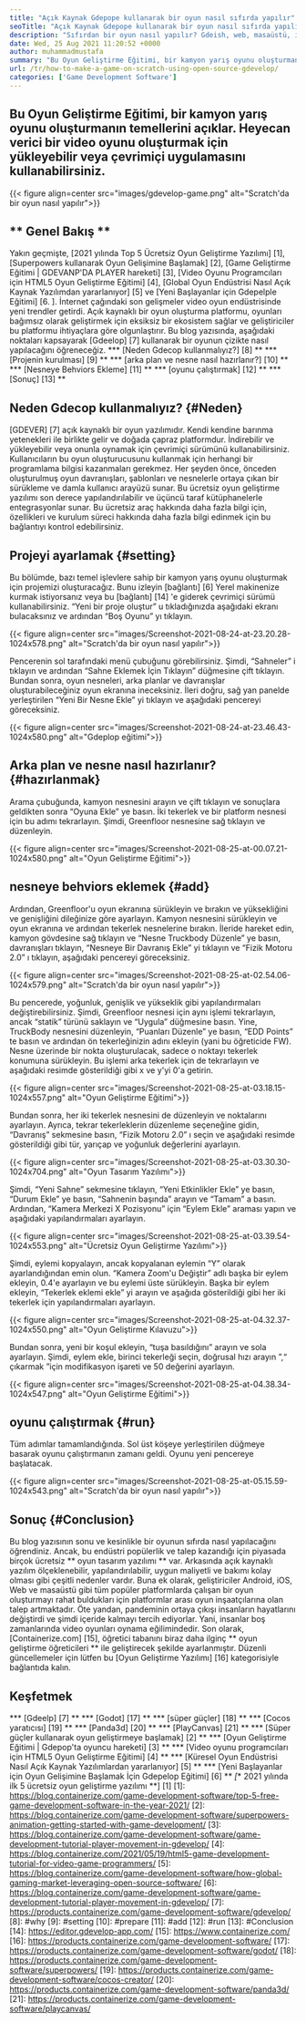 ```yaml
---
title: "Açık Kaynak Gdepope kullanarak bir oyun nasıl sıfırda yapılır" 
seoTitle: "Açık Kaynak Gdepope kullanarak bir oyun nasıl sıfırda yapılır" 
description: "Sıfırdan bir oyun nasıl yapılır? Gdeish, web, masaüstü, iOS ve Android için video oyunları oluşturmak için birçok bileşen ve davranışla dolu mantıklı bir kullanıcı arayüzü sunar." 
date: Wed, 25 Aug 2021 11:20:52 +0000
author: muhammadmustafa
summary: "Bu Oyun Geliştirme Eğitimi, bir kamyon yarış oyunu oluşturmanın temellerini açıklar. Heyecan verici bir video oyunu oluşturmak için yükleyebilir veya çevrimiçi uygulamasını kullanabilirsiniz." 
url: /tr/how-to-make-a-game-on-scratch-using-open-source-gdevelop/
categories: ['Game Development Software']
---
```


## Bu Oyun Geliştirme Eğitimi, bir kamyon yarış oyunu oluşturmanın temellerini açıklar. Heyecan verici bir video oyunu oluşturmak için yükleyebilir veya çevrimiçi uygulamasını kullanabilirsiniz.

{{< figure align=center src="images/gdevelop-game.png" alt="Scratch'da bir oyun nasıl yapılır">}}


## ** Genel Bakış **
Yakın geçmişte, [2021 yılında Top 5 Ücretsiz Oyun Geliştirme Yazılımı] [1], [Superpowers kullanarak Oyun Gelişimine Başlamak] [2], [Game Geliştirme Eğitimi | GDEVANP'DA PLAYER hareketi] [3], [Video Oyunu Programcıları için HTML5 Oyun Geliştirme Eğitimi] [4], [Global Oyun Endüstrisi Nasıl Açık Kaynak Yazılımdan yararlanıyor] [5] ve [Yeni Başlayanlar için Gdepelple Eğitimi] [6. ]. İnternet çağındaki son gelişmeler video oyun endüstrisinde yeni trendler getirdi. Açık kaynaklı bir oyun oluşturma platformu, oyunları bağımsız olarak geliştirmek için eksiksiz bir ekosistem sağlar ve geliştiriciler bu platformu ihtiyaçlara göre olgunlaştırır. Bu blog yazısında, aşağıdaki noktaları kapsayarak [Gdeelop] [7] kullanarak bir oyunun çizikte nasıl yapılacağını öğreneceğiz.
  *** [Neden Gdecop kullanmalıyız?] [8] **
  *** [Projenin kurulması] [9] **
  *** [arka plan ve nesne nasıl hazırlanır?] [10] **
  *** [Nesneye Behviors Ekleme] [11] **
  *** [oyunu çalıştırmak] [12] **
  *** [Sonuç] [13] **

## Neden Gdecop kullanmalıyız? {#Neden}
[GDEVER] [7] açık kaynaklı bir oyun yazılımıdır. Kendi kendine barınma yetenekleri ile birlikte gelir ve doğada çapraz platformdur. İndirebilir ve yükleyebilir veya onunla oynamak için çevrimiçi sürümünü kullanabilirsiniz. Kullanıcıların bu oyun oluşturucusunu kullanmak için herhangi bir programlama bilgisi kazanmaları gerekmez. Her şeyden önce, önceden oluşturulmuş oyun davranışları, şablonları ve nesnelerle ortaya çıkan bir sürükleme ve damla kullanıcı arayüzü sunar. Bu ücretsiz oyun geliştirme yazılımı son derece yapılandırılabilir ve üçüncü taraf kütüphanelerle entegrasyonlar sunar. Bu ücretsiz araç hakkında daha fazla bilgi için, özellikleri ve kurulum süreci hakkında daha fazla bilgi edinmek için bu bağlantıyı kontrol edebilirsiniz.

## Projeyi ayarlamak {#setting}
Bu bölümde, bazı temel işlevlere sahip bir kamyon yarış oyunu oluşturmak için projemizi oluşturacağız. Bunu izleyin [bağlantı] [6] Yerel makinenize kurmak istiyorsanız veya bu [bağlantı] [14] 'e giderek çevrimiçi sürümü kullanabilirsiniz.
“Yeni bir proje oluştur” u tıkladığınızda aşağıdaki ekranı bulacaksınız ve ardından “Boş Oyunu” yı tıklayın.

{{< figure align=center src="images/Screenshot-2021-08-24-at-23.20.28-1024x578.png" alt="Scratch'da bir oyun nasıl yapılır">}}

Pencerenin sol tarafındaki menü çubuğunu görebilirsiniz. Şimdi, “Sahneler” i tıklayın ve ardından “Sahne Eklemek İçin Tıklayın” düğmesine çift tıklayın. Bundan sonra, oyun nesneleri, arka planlar ve davranışlar oluşturabileceğiniz oyun ekranına ineceksiniz. İleri doğru, sağ yan panelde yerleştirilen “Yeni Bir Nesne Ekle” yi tıklayın ve aşağıdaki pencereyi göreceksiniz.

{{< figure align=center src="images/Screenshot-2021-08-24-at-23.46.43-1024x580.png" alt="Gdeplop eğitimi">}}


## Arka plan ve nesne nasıl hazırlanır? {#hazırlanmak}
Arama çubuğunda, kamyon nesnesini arayın ve çift tıklayın ve sonuçlara geldikten sonra “Oyuna Ekle” ye basın. İki tekerlek ve bir platform nesnesi için bu adımı tekrarlayın. Şimdi, Greenfloor nesnesine sağ tıklayın ve düzenleyin.

{{< figure align=center src="images/Screenshot-2021-08-25-at-00.07.21-1024x580.png" alt="Oyun Geliştirme Eğitimi">}}


## nesneye behviors eklemek {#add}
Ardından, Greenfloor'u oyun ekranına sürükleyin ve bırakın ve yüksekliğini ve genişliğini dileğinize göre ayarlayın. Kamyon nesnesini sürükleyin ve oyun ekranına ve ardından tekerlek nesnelerine bırakın. İleride hareket edin, kamyon gövdesine sağ tıklayın ve “Nesne Truckbody Düzenle” ye basın, davranışları tıklayın, “Nesneye Bir Davranış Ekle” yi tıklayın ve “Fizik Motoru 2.0” ı tıklayın, aşağıdaki pencereyi göreceksiniz.

{{< figure align=center src="images/Screenshot-2021-08-25-at-02.54.06-1024x579.png" alt="Scratch'da bir oyun nasıl yapılır">}}

Bu pencerede, yoğunluk, genişlik ve yükseklik gibi yapılandırmaları değiştirebilirsiniz. Şimdi, Greenfloor nesnesi için aynı işlemi tekrarlayın, ancak “statik” türünü saklayın ve “Uygula” düğmesine basın. Yine, TruckBody nesnesini düzenleyin, “Puanları Düzenle” ye basın, “EDD Points” te basın ve ardından ön tekerleğinizin adını ekleyin (yani bu öğreticide FW). Nesne üzerinde bir nokta oluşturulacak, sadece o noktayı tekerlek konumuna sürükleyin. Bu işlemi arka tekerlek için de tekrarlayın ve aşağıdaki resimde gösterildiği gibi x ve y'yi 0'a getirin.

{{< figure align=center src="images/Screenshot-2021-08-25-at-03.18.15-1024x557.png" alt="Oyun Geliştirme Eğitimi">}}

Bundan sonra, her iki tekerlek nesnesini de düzenleyin ve noktalarını ayarlayın. Ayrıca, tekrar tekerleklerin düzenleme seçeneğine gidin, “Davranış” sekmesine basın, “Fizik Motoru 2.0” ı seçin ve aşağıdaki resimde gösterildiği gibi tür, yarıçap ve yoğunluk değerlerini ayarlayın.

{{< figure align=center src="images/Screenshot-2021-08-25-at-03.30.30-1024x704.png" alt="Oyun Tasarım Yazılımı">}}

Şimdi, “Yeni Sahne” sekmesine tıklayın, “Yeni Etkinlikler Ekle” ye basın, “Durum Ekle” ye basın, “Sahnenin başında” arayın ve “Tamam” a basın. Ardından, “Kamera Merkezi X Pozisyonu” için “Eylem Ekle” araması yapın ve aşağıdaki yapılandırmaları ayarlayın.

{{< figure align=center src="images/Screenshot-2021-08-25-at-03.39.54-1024x553.png" alt="Ücretsiz Oyun Geliştirme Yazılımı">}}

Şimdi, eylemi kopyalayın, ancak kopyalanan eylemin “Y” olarak ayarlandığından emin olun. “Kamera Zoom'u Değiştir” adlı başka bir eylem ekleyin, 0.4'e ayarlayın ve bu eylemi üste sürükleyin. Başka bir eylem ekleyin, “Tekerlek eklemi ekle” yi arayın ve aşağıda gösterildiği gibi her iki tekerlek için yapılandırmaları ayarlayın.

{{< figure align=center src="images/Screenshot-2021-08-25-at-04.32.37-1024x550.png" alt="Oyun Geliştirme Kılavuzu">}}

Bundan sonra, yeni bir koşul ekleyin, “tuşa basıldığını” arayın ve sola ayarlayın. Şimdi, eylem ekle, birinci tekerleği seçin, doğrusal hızı arayın ”,“ çıkarmak ”için modifikasyon işareti ve 50 değerini ayarlayın.

{{< figure align=center src="images/Screenshot-2021-08-25-at-04.38.34-1024x547.png" alt="Oyun Geliştirme Eğitimi">}}


## oyunu çalıştırmak {#run}
Tüm adımlar tamamlandığında. Sol üst köşeye yerleştirilen düğmeye basarak oyunu çalıştırmanın zamanı geldi. Oyunu yeni pencereye başlatacak.

{{< figure align=center src="images/Screenshot-2021-08-25-at-05.15.59-1024x543.png" alt="Scratch'da bir oyun nasıl yapılır">}}


## Sonuç {#Conclusion}
Bu blog yazısının sonu ve kesinlikle bir oyunun sıfırda nasıl yapılacağını öğrendiniz. Ancak, bu endüstri popülerlik ve talep kazandığı için piyasada birçok ücretsiz ** oyun tasarım yazılımı ** var. Arkasında açık kaynaklı yazılım ölçeklenebilir, yapılandırılabilir, uygun maliyetli ve bakımı kolay olması gibi çeşitli nedenler vardır. Buna ek olarak, geliştiriciler Android, iOS, Web ve masaüstü gibi tüm popüler platformlarda çalışan bir oyun oluşturmayı rahat buldukları için platformlar arası oyun inşaatçılarına olan talep artmaktadır. Öte yandan, pandeminin ortaya çıkışı insanların hayatlarını değiştirdi ve şimdi içeride kalmayı tercih ediyorlar. Yani, insanlar boş zamanlarında video oyunları oynama eğilimindedir.
Son olarak, [Containerize.com] [15], öğretici tabanını biraz daha ilginç ** oyun geliştirme öğreticileri ** ile geliştirecek şekilde ayarlanmıştır. Düzenli güncellemeler için lütfen bu [Oyun Geliştirme Yazılımı] [16] kategorisiyle bağlantıda kalın.

## Keşfetmek
  *** [Gdeelp] [7] **
  *** [Godot] [17] **
  *** [süper güçler] [18] **
  *** [Cocos yaratıcısı] [19] **
  *** [Panda3d] [20] **
  *** [PlayCanvas] [21] **
  *** [Süper güçler kullanarak oyun geliştirmeye başlamak] [2] **
  *** [Oyun Geliştirme Eğitimi | Gdepop'ta oyuncu hareketi] [3] **
  *** [Video oyunu programcıları için HTML5 Oyun Geliştirme Eğitimi] [4] **
  *** [Küresel Oyun Endüstrisi Nasıl Açık Kaynak Yazılımlardan yararlanıyor] [5] **
  *** [Yeni Başlayanlar için Oyun Gelişimine Başlamak İçin Gdepelop Eğitimi] [6] **
  *[** 2021 yılında ilk 5 ücretsiz oyun geliştirme yazılımı **] [1]
[1]: https://blog.containerize.com/game-development-software/top-5-free-game-development-software-in-the-year-2021/
[2]: https://blog.containerize.com/game-development-software/superpowers-animation-getting-started-with-game-development/
[3]: https://blog.containerize.com/game-development-software/game-development-tutorial-player-movement-in-gdevelop/
[4]: https://blog.containerize.com/2021/05/19/html5-game-development-tutorial-for-video-game-programmers/
[5]: https://blog.containerize.com/game-development-software/how-global-gaming-market-leveraging-open-source-software/
[6]: https://blog.containerize.com/game-development-software/game-development-tutorial-player-movement-in-gdevelop/
[7]: https://products.containerize.com/game-development-software/gdevelop/
[8]: #why
[9]: #setting
[10]: #prepare
[11]: #add
[12]: #run
[13]: #Conclusion
[14]: https://editor.gdevelop-app.com/
[15]: https://www.containerize.com/
[16]: https://products.containerize.com/game-development-software/
[17]: https://products.containerize.com/game-development-software/godot/
[18]: https://products.containerize.com/game-development-software/superpowers/
[19]: https://products.containerize.com/game-development-software/cocos-creator/
[20]: https://products.containerize.com/game-development-software/panda3d/
[21]: https://products.containerize.com/game-development-software/playcanvas/
